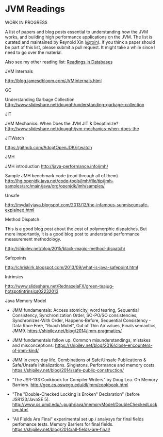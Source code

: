 # JVM Readings

WORK IN PROGRESS

A list of papers and blog posts essential to understanding how the JVM works, and building high performance applications on the JVM. The list is curated and maintained by Reynold Xin ([@rxin](https://twitter.com/rxin)). If you think a paper should be part of this list, please submit a pull request. It might take a while since I need to go over the material.

Also see my other reading list: [Readings in Databases](https://github.com/rxin/db-readings)


JVM Internals

http://blog.jamesdbloom.com/JVMInternals.html

GC

Understanding Garbage Collection
http://www.slideshare.net/dougqh/understanding-garbage-collection


JIT

JVM Mechanics: When Does the JVM JIT & Deoptimize?
http://www.slideshare.net/dougqh/jvm-mechanics-when-does-the


JITWatch

https://github.com/AdoptOpenJDK/jitwatch


JMH

JMH introduction
http://java-performance.info/jmh/

Sample JMH benchmark code (read through all of them)
http://hg.openjdk.java.net/code-tools/jmh/file/tip/jmh-samples/src/main/java/org/openjdk/jmh/samples/


Unsafe

http://mydailyjava.blogspot.com/2013/12/the-infamous-sunmiscunsafe-explained.html


Method Dispatch

This is a good blog post about the cost of polymorphic dispatches. But more importantly, it is a good blog post to understand performance measurement methodology.

http://shipilev.net/blog/2015/black-magic-method-dispatch/


Safepoints

http://chriskirk.blogspot.com/2013/09/what-is-java-safepoint.html


Intrinsics

http://www.slideshare.net/RednaxelaFX/green-teajug-hotspotintrinsics02232013


Java Memory Model

- JMM fundamentals: Access atomicity, word tearing, Sequential Consistency, Synchronization Order, SO-PO/SO consistencies, Synchronizes-With Order, Happens-Before, Sequential Consistency - Data Race Free, "Roach Motel", Out of Thin Air values, Finals semantics, JMM9.
https://shipilev.net/blog/2014/jmm-pragmatics/

- JMM fundamentals follow up. Common misunderstandings, mistakes and misconceptions.
https://shipilev.net/blog/2016/close-encounters-of-jmm-kind/

- JMM in every day life. Combinations of Safe/Unsafe Publications & Safe/Unsafe Initializations. Singletons. Performance and memory costs.
https://shipilev.net/blog/2014/safe-public-construction/

- "The JSR-133 Cookbook for Compiler Writers" by Doug Lea. On Memory Barriers.
http://gee.cs.oswego.edu/dl/jmm/cookbook.html

- "The "Double-Checked Locking is Broken" Declaration" (before JSR133/JavaSE 5).
http://www.cs.umd.edu/~pugh/java/memoryModel/DoubleCheckedLocking.html

- "All Fields Are Final" experimental set up / analysys for final fields perfomance tests. Memory Barriers for final fields.
https://shipilev.net/blog/2014/all-fields-are-final/

